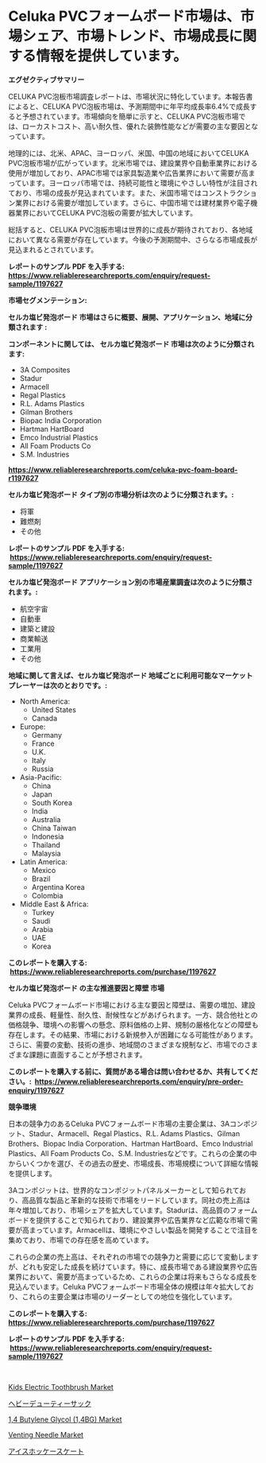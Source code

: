 <p><h1>Celuka PVCフォームボード市場は、市場シェア、市場トレンド、市場成長に関する情報を提供しています。</h1></p><p><strong>エグゼクティブサマリー</strong></p>
<p><p>CELUKA PVC泡板市場調査レポートは、市場状況に特化しています。本報告書によると、CELUKA PVC泡板市場は、予測期間中に年平均成長率6.4%で成長すると予想されています。市場傾向を簡単に示すと、CELUKA PVC泡板市場では、ローカストコスト、高い耐久性、優れた装飾性能などが需要の主な要因となっています。</p><p>地理的には、北米、APAC、ヨーロッパ、米国、中国の地域においてCELUKA PVC泡板市場が広がっています。北米市場では、建設業界や自動車業界における使用が増加しており、APAC市場では家具製造業や広告業界において需要が高まっています。ヨーロッパ市場では、持続可能性と環境にやさしい特性が注目されており、市場の成長が見込まれています。また、米国市場ではコンストラクション業界における需要が増加しています。さらに、中国市場では建材業界や電子機器業界においてCELUKA PVC泡板の需要が拡大しています。</p><p>総括すると、CELUKA PVC泡板市場は世界的に成長が期待されており、各地域において異なる需要が存在しています。今後の予測期間中、さらなる市場成長が見込まれるとされています。</p></p>
<p><strong>レポートのサンプル PDF を入手する: <a href="https://www.reliableresearchreports.com/enquiry/request-sample/1197627">https://www.reliableresearchreports.com/enquiry/request-sample/1197627</a></strong></p>
<p><strong>市場セグメンテーション:</strong></p>
<p><strong> セルカ塩ビ発泡ボード 市場はさらに概要、展開、アプリケーション、地域に分類されます :</strong></p>
<p><strong>コンポーネントに関しては、 セルカ塩ビ発泡ボード 市場は次のように分類されます: &nbsp;</strong></p>
<p><ul><li>3A Composites</li><li>Stadur</li><li>Armacell</li><li>Regal Plastics</li><li>R.L. Adams Plastics</li><li>Gilman Brothers</li><li>Biopac India Corporation</li><li>Hartman HartBoard</li><li>Emco Industrial Plastics</li><li>All Foam Products Co</li><li>S.M. Industries</li></ul></p>
<p><strong><a href="https://www.reliableresearchreports.com/celuka-pvc-foam-board-r1197627">https://www.reliableresearchreports.com/celuka-pvc-foam-board-r1197627</a></strong></p>
<p><strong> セルカ塩ビ発泡ボード タイプ別の市場分析は次のように分類されます。:</strong></p>
<p><ul><li>将軍</li><li>難燃剤</li><li>その他</li></ul></p>
<p><strong>レポートのサンプル PDF を入手する: &nbsp;<a href="https://www.reliableresearchreports.com/enquiry/request-sample/1197627">https://www.reliableresearchreports.com/enquiry/request-sample/1197627</a></strong></p>
<p><strong> セルカ塩ビ発泡ボード アプリケーション別の市場産業調査は次のように分類されます。:</strong></p>
<p><ul><li>航空宇宙</li><li>自動車</li><li>建築と建設</li><li>商業輸送</li><li>工業用</li><li>その他</li></ul></p>
<p><strong>地域に関して言えば、セルカ塩ビ発泡ボード 地域ごとに利用可能なマーケットプレーヤーは次のとおりです。:</strong></p>
<p><ul>
    <li>
        North America:
        <ul>
            <li>United States</li>
            <li>Canada</li>
        </ul>
    </li>
    <li>
        Europe:
        <ul>
            <li>Germany</li>
            <li>France</li>
            <li>U.K.</li>
            <li>Italy</li>
            <li>Russia</li>
        </ul>
    </li>
    <li>
        Asia-Pacific:
        <ul>
            <li>China</li>
            <li>Japan</li>
            <li>South Korea</li>
            <li>India</li>
            <li>Australia</li>
            <li>China Taiwan</li>
            <li>Indonesia</li>
            <li>Thailand</li>
            <li>Malaysia</li>
        </ul>
    </li>
    <li>
        Latin America:
        <ul>
            <li>Mexico</li>
            <li>Brazil</li>
            <li>Argentina Korea</li>
            <li>Colombia</li>
        </ul>
    </li>
    <li>
        Middle East & Africa:
        <ul>
            <li>Turkey</li>
            <li>Saudi</li>
            <li>Arabia</li>
            <li>UAE</li>
            <li>Korea</li>
        </ul>
    </li>
    </ul></p>
<p><strong>このレポートを購入する: &nbsp;<a href="https://www.reliableresearchreports.com/purchase/1197627">https://www.reliableresearchreports.com/purchase/1197627</a></strong></p>
<p><strong>セルカ塩ビ発泡ボード の主な推進要因と障壁 市場</strong></p>
<p><p>Celuka PVCフォームボード市場における主な要因と障壁は、需要の増加、建設業界の成長、軽量性、耐久性、耐候性などがあげられます。一方、競合他社との価格競争、環境への影響への懸念、原料価格の上昇、規制の厳格化などの障壁も存在します。その結果、市場における新規参入が困難になる可能性があります。さらに、需要の変動、技術の進歩、地域間のさまざまな規制など、市場でのさまざまな課題に直面することが予想されます。</p></p>
<p><strong>このレポートを購入する前に、質問がある場合は問い合わせるか、共有してください。:&nbsp; <a href="https://www.reliableresearchreports.com/enquiry/pre-order-enquiry/1197627">https://www.reliableresearchreports.com/enquiry/pre-order-enquiry/1197627</a></strong></p>
<p><strong>競争環境</strong></p>
<p><p>日本の競争力のあるCeluka PVCフォームボード市場の主要企業は、3Aコンポジット、Stadur、Armacell、Regal Plastics、R.L. Adams Plastics、Gilman Brothers、Biopac India Corporation、Hartman HartBoard、Emco Industrial Plastics、All Foam Products Co、S.M. Industriesなどです。これらの企業の中からいくつかを選び、その過去の歴史、市場成長、市場規模について詳細な情報を提供します。</p><p>3Aコンポジットは、世界的なコンポジットパネルメーカーとして知られており、高品質な製品と革新的な技術で市場をリードしています。同社の売上高は年々増加しており、市場シェアを拡大しています。Stadurは、高品質のフォームボードを提供することで知られており、建設業界や広告業界など広範な市場で需要が高まっています。Armacellは、環境にやさしい製品を開発することで注目を集めており、市場での存在感を高めています。</p><p>これらの企業の売上高は、それぞれの市場での競争力と需要に応じて変動しますが、どれも安定した成長を続けています。特に、成長市場である建設業界や広告業界において、需要が高まっているため、これらの企業は将来もさらなる成長を見込んでいます。Celuka PVCフォームボード市場全体の規模は年々拡大しており、これらの主要企業は市場のリーダーとしての地位を強化しています。</p></p>
<p><strong>このレポートを購入する: &nbsp; <a href="https://www.reliableresearchreports.com/purchase/1197627">https://www.reliableresearchreports.com/purchase/1197627</a></strong></p>
<p><strong>レポートのサンプル PDF を入手する: &nbsp;<a href="https://www.reliableresearchreports.com/enquiry/request-sample/1197627">https://www.reliableresearchreports.com/enquiry/request-sample/1197627</a></strong><strong></strong></p>
<p>&nbsp;</p>
<p><p><a href="https://www.linkedin.com/pulse/kids-electric-toothbrush-market-dynamics-2024-2031-also-its-trends-nvehf?trackingId=1AAym%2Ft%2FB5A8OGpXAd%2F5RQ%3D%3D">Kids Electric Toothbrush Market</a></p><p><a href="https://github.com/RodHoppe07/Market-Research-Report-List-1/blob/main/295159522838.md">ヘビーデューティーサック</a></p><p><a href="https://www.linkedin.com/pulse/14-butylene-glycol-14bg-market-comprehensive-report-its-share-tpvqf?trackingId=kdlH8oNA570S6v4F7icSDA%3D%3D">1,4 Butylene Glycol (1,4BG) Market</a></p><p><a href="https://github.com/mbisetmhermsr/Market-Research-Report-List-2/blob/main/venting-needle-market.md">Venting Needle Market</a></p><p><a href="https://medium.com/@peterpatel626/%E3%82%A2%E3%82%A4%E3%82%B9%E3%83%9B%E3%83%83%E3%82%B1%E3%83%BC%E3%82%B9%E3%82%B1%E3%83%BC%E3%83%88%E5%B8%82%E5%A0%B4-%E7%A8%AE%E9%A1%9E-%E7%94%A8%E9%80%94-%E5%9C%B0%E7%90%86%E5%88%A5%E3%81%AE%E5%8C%85%E6%8B%AC%E7%9A%84%E3%81%AA%E8%A9%95%E4%BE%A1-b9b9499de5c1">アイスホッケースケート</a></p></p>